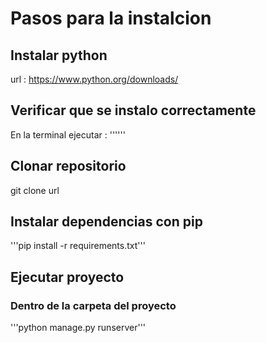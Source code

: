 # Pasos para la instalcion

## Instalar python
url : https://www.python.org/downloads/

## Verificar que se instalo correctamente
En la terminal ejecutar  : ''''''

## Clonar repositorio
git clone url

## Instalar dependencias con pip
'''pip install -r requirements.txt'''

## Ejecutar proyecto
### Dentro de la carpeta del proyecto
'''python manage.py runserver'''


